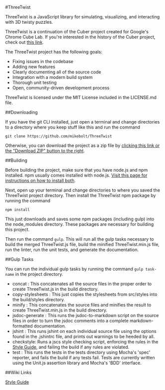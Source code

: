 #ThreeTwist

ThreeTwist is a JavaScript library for simulating, visualizing, and interacting with 3D twisty puzzles.

ThreeTwist is a continuation of the Cuber project created for Google's Chrome Cube Lab. If you're
interested in the history of the Cuber project, check out [this link](http://stewd.io/w/rubikscube).

The ThreeTwist project has the following goals:

- Fixing issues in the codebase
- Adding new features
- Clearly documenting all of the source code
- Integration with a modern build system
- Thorough unit testing
- Open, community-driven development process

ThreeTwist is licensed under the MIT License included in the LICENSE.md file.

##Downloading

If you have the git CLI installed, just open a terminal and change directories to a directory where you keep stuff like this and run the command

    git clone https://github.com/mikebolt/ThreeTwist

Otherwise, you can download the project as a zip file by [clicking this link or the "Download ZIP" button to the right](https://github.com/mikebolt/ThreeTwist/archive/master.zip).

##Building

Before building the project, make sure that you have node.js and npm installed. npm usually comes installed with node.js. [Visit this page for instructions on how to install both](https://docs.npmjs.com/getting-started/installing-node).

Next, open up your terminal and change directories to where you saved the ThreeTwist project directory. Then install the ThreeTwist npm package by running the command

    npm install

This just downloads and saves some npm packages (including gulp) into the node_modules directory. These packages are necessary for building this project.

Then run the command `gulp`. This will run all the gulp tasks necessary to build the merged ThreeTwist.js file, build the minified ThreeTwist.min.js file, run the linter, run the unit tests, and generate the documentation.

##Gulp Tasks

You can run the individual gulp tasks by running the command `gulp task-name` in the project directory.

- concat : This concatenates all the source files in the proper order to create ThreeTwist.js in the build directory.
- copy-stylesheets : This just copies the stylesheets from src/styles into the build/styles directory.
- minify : This concatenates the source files and minifies the result to create ThreeTwist.min.js in the build directory.
- jsdoc-generate : This runs the jsdoc-to-markdown script on the source files in order to turn the jsdoc comments into a complete markdown-formatted documentation.
- jshint : This runs jshint on each individual source file using the options found in the .jshintrc file, and prints out warnings to be heeded by all.
- checkstyle: Runs a jscs style checking script, enforcing the rules in the [Style Guide](https://github.com/mikebolt/ThreeTwist/wiki/Style-Guide), and failing the build if any rules are violated.
- test : This runs the tests in the tests directory using Mocha's 'spec' reporter, and fails the build if any tests fail. Tests are currently written using the Unit.js assertion library and Mocha's 'BDD' interface.

##Wiki Links

[Style Guide](https://github.com/mikebolt/ThreeTwist/wiki/Style-Guide)
